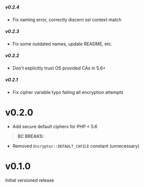 ##### v0.2.4

- Fix naming error, correctly discern ssl context match

##### v0.2.3

- Fix some outdated names, update README, etc.

##### v0.2.2

- Don't explicitly trust OS provided CAs in 5.6+

##### v0.2.1

- Fix cipher variable typo failing all encryption attempts


v0.2.0
======

- Add secure default ciphers for PHP < 5.6

> **BC BREAKS:**

- Removed `Encryptor::DEFAULT_CAFILE` constant (unnecessary)

v0.1.0
======

Initial versioned release
